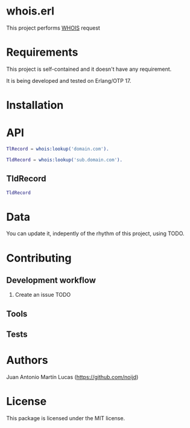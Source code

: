 whois.erl
=========
This project performs [WHOIS]() request 


Requirements
============
This project is self-contained and it doesn't have any requirement.

It is being developed and tested on Erlang/OTP 17.


Installation
============


API
===

```erlang
TlRecord = whois:lookup('domain.com').
```

```erlang
TldRecord = whois:lookup('sub.domain.com').
```

TldRecord
---------
```erlang
TldRecord
```

Data
====
You can update it, indepently of the rhythm of this project, using TODO.


Contributing
============

Development workflow
--------------------
1. Create an issue
TODO

Tools
-----

Tests
-----


Authors
=======
Juan Antonio Martín Lucas (https://github.com/noijd)


License
=======
This package is licensed under the MIT license.
